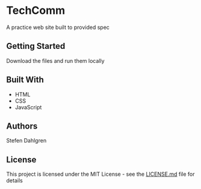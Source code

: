 # TechComm

A practice web site built to provided spec

## Getting Started

Download the files and run them locally

## Built With

* HTML
* CSS
* JavaScript

## Authors

Stefen Dahlgren

## License

This project is licensed under the MIT License - see the [LICENSE.md](LICENSE.md) file for details
